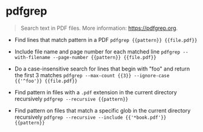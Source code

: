 # pdfgrep
> Search text in PDF files.
> More information: <https://pdfgrep.org>.

- Find lines that match pattern in a PDF
`pdfgrep {{pattern}} {{file.pdf}}`

- Include file name and page number for each matched line
`pdfgrep --with-filename --page-number {{pattern}} {{file.pdf}}`

- Do a case-insensitive search for lines that begin with "foo" and return the first 3 matches
`pdfgrep --max-count {{3}} --ignore-case {{'^foo'}} {{file.pdf}}`

- Find pattern in files with a `.pdf` extension in the current directory recursively
`pdfgrep --recursive {{pattern}}`

- Find pattern on files that match a specific glob in the current directory recursively
`pdfgrep --recursive --include {{'*book.pdf'}} {{pattern}}`
